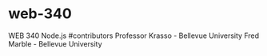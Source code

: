 # web-340
WEB 340 Node.js
#contributors Professor Krasso - Bellevue University Fred Marble - Bellevue University

